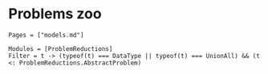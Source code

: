 # Problems zoo

```@index
Pages = ["models.md"]
```

```@autodocs
Modules = [ProblemReductions]
Filter = t -> (typeof(t) === DataType || typeof(t) === UnionAll) && (t <: ProblemReductions.AbstractProblem)
```
